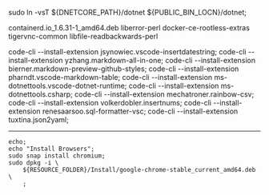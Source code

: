 sudo ln -vsT ${DNETCORE_PATH}/dotnet ${PUBLIC_BIN_LOCN}/dotnet;

containerd.io_1.6.31-1_amd64.deb
liberror-perl
docker-ce-rootless-extras
tigervnc-common
libfile-readbackwards-perl


code-cli --install-extension  jsynowiec.vscode-insertdatestring;
code-cli --install-extension  yzhang.markdown-all-in-one;
code-cli --install-extension  bierner.markdown-preview-github-styles;
code-cli --install-extension  pharndt.vscode-markdown-table;
code-cli --install-extension  ms-dotnettools.vscode-dotnet-runtime;
code-cli --install-extension  ms-dotnettools.csharp;
code-cli --install-extension  mechatroner.rainbow-csv;
code-cli --install-extension  volkerdobler.insertnums;
code-cli --install-extension  renesaarsoo.sql-formatter-vsc;
code-cli --install-extension  tuxtina.json2yaml;

***

    echo;
    echo "Install Browsers";
    sudo snap install chromium;
    sudo dpkg -i \
        ${RESOURCE_FOLDER}/Install/google-chrome-stable_current_amd64.deb \
        ;


